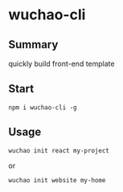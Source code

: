 # wuchao-cli
## Summary
quickly build front-end template
## Start
```
npm i wuchao-cli -g
```
## Usage
```
wuchao init react my-project 
```
or
```
wuchao init website my-home
```
